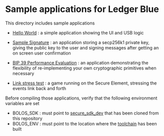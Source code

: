 # Sample applications for Ledger Blue 

This directory includes sample applications

  - [Hello World](https://github.com/LedgerHQ/blue-sample-apps/tree/master/blue-app-helloworld) : a simple application showing the UI and USB logic

  - [Sample Signature](https://github.com/LedgerHQ/blue-sample-apps/tree/master/blue-app-samplesign) : an application storing a secp256k1 private key, giving the public key to the user and signing messages after getting an on screen user confirmation

  - [BIP 39 Performance Evaluation](https://github.com/LedgerHQ/blue-sample-apps/tree/master/blue-app-bip39perf) : an application demonstrating the flexibility of re-implementing your own cryptographic primitives when necessary 

  - [Link stress test](https://github.com/LedgerHQ/blue-sample-apps/tree/master/blue-app-secureshot) : a game running on the Secure Element, stressing the events link back and forth

Before compiling those applications, verify that the following environment variables are set

  - BOLOS_SDK : must point to [secure_sdk_dev](https://github.com/LedgerHQ/blue-secure-sdk/tree/master) that  has been cloned from this repository
  - BOLOS_ENV : must point to the location where the [toolchain](https://github.com/LedgerHQ/blue-devenv/tree/master) has been built
 
